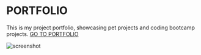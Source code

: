 # PORTFOLIO

This is my project portfolio, showcasing pet projects and coding bootcamp projects.
[GO TO PORTFOLIO](https://petitspoissons.github.io/)

![screenshot](./assets/images/screen-shot-readme2.png)
